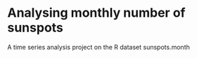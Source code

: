 # Analysing monthly number of sunspots
A time series analysis project on the R dataset sunspots.month
